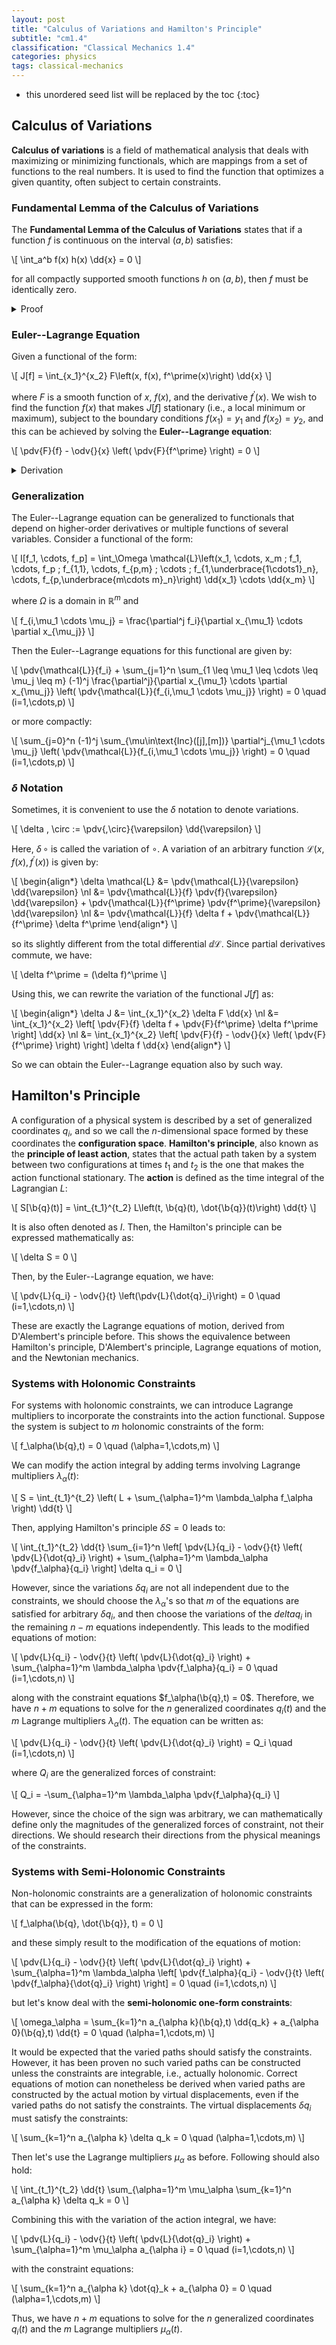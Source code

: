 ```yaml
---
layout: post
title: "Calculus of Variations and Hamilton's Principle"
subtitle: "cm1.4"
classification: "Classical Mechanics 1.4"
categories: physics
tags: classical-mechanics
---
```


<!--more-->
* this unordered seed list will be replaced by the toc
{:toc}

## Calculus of Variations

**Calculus of variations** is a field of mathematical analysis that deals with maximizing or minimizing functionals, which are mappings from a set of functions to the real numbers. It is used to find the function that optimizes a given quantity, often subject to certain constraints.

### Fundamental Lemma of the Calculus of Variations

The **Fundamental Lemma of the Calculus of Variations** states that if a function $f$ is continuous on the interval $(a,b)$ satisfies:

\\[
\int_a^b f(x) h(x) \dd{x} = 0
\\]

for all compactly supported smooth functions $h$ on $(a,b)$, then $f$ must be identically zero.

<details markdown="1">
<summary>Proof</summary>
Suppose $\exists x_0 \in (a,b) : f(x_0) \neq 0$. Without loss of generality, assume $f(x_0) > 0$.
By the continuity of $f$, there exists a neighborhood around $x_0$, say $(x_0 - \delta, x_0 + \delta) \subset (a,b)$, 
where $f(x) > 0$ for all $x$ in this neighborhood.
Now, we can choose a smooth function $h$ that is positive in this neighborhood and zero elsewhere. 
For example, we can define $h$ as follows:

\\[
h(x) = \begin{cases}
\exp\left(-\frac{1}{(x - x_0)^2 - \delta^2}\right) &; \abs{x - x_0} < \delta \nl
0 &; \text{otherwise}
\end{cases}
\\]

This function $h$ is smooth and compactly supported in $(a,b)$.
Then, we have:

\\[
\int_a^b f(x) h(x) \dd{x} > 0
\\]

which contradicts the assumption. Therefore, $\forall x \in (a,b): f(x) = 0$.
</details>

### Euler--Lagrange Equation

Given a functional of the form:

\\[
J\[f\] = \int_{x_1}^{x_2} F\left(x, f(x), f^\prime(x)\right) \dd{x}
\\]

where $F$ is a smooth function of $x$, $f(x)$, and the derivative $f^\prime(x)$.
We wish to find the function $f(x)$ that makes $J[f]$ stationary (i.e., a local minimum or maximum),
subject to the boundary conditions $f(x_1) = y_1$ and $f(x_2) = y_2$,
and this can be achieved by solving the **Euler--Lagrange equation**:

\\[
\pdv{F}{f} - \odv{}{x} \left( \pdv{F}{f^\prime} \right) = 0
\\]

<details markdown="1">
<summary>Derivation</summary>
To derive the Euler--Lagrange equation, we consider a small perturbation of the function $f(x)$:

\\[
f(x) \to f(x) + \varepsilon \eta(x)
\\]

where $\varepsilon$ is a small parameter and $\eta(x)$ is an arbitrary smooth function that vanishes at the endpoints: $\eta(x_1) = \eta(x_2) = 0$.
Then define:

\\[
\begin{align\*}
\Phi(\varepsilon) &= J\[f + \varepsilon \eta\] \nl
&= \int_{x_1}^{x_2} F\left(x, f(x) + \varepsilon \eta(x), f^\prime(x) + \varepsilon \eta^\prime(x)\right) \dd{x}
\end{align\*}
\\]

At a stationary point if set $\varepsilon = 0$, its derivative with respect to $\varepsilon$ must be zero:

\\[
\begin{align\*}
\odv{\Phi}{\varepsilon} &= \int_{x_1}^{x_2} \odv{}{\varepsilon} F\left(x, f(x) + \varepsilon \eta(x), f^\prime(x) + \varepsilon \eta^\prime(x)\right) \dd{x} \nl
&= \int_{x_1}^{x_2} \left\[ \eta(x) \pdv{F}{f}(x,f(x)+\varepsilon \eta(x),f^\prime(x)+\varepsilon \eta^\prime(x)) + \eta^\prime(x) \pdv{F}{f^\prime}(x,f(x)+\varepsilon \eta(x),f^\prime(x)+\varepsilon \eta^\prime(x)) \right\] \dd{x}
\end{align\*}
\\]

\\[
\eval{\odv{\Phi}{\varepsilon}}\_{\varepsilon=0} = \int_{x_1}^{x_2} \left\[ \eta(x) \pdv{F}{f}(x,f(x),f^\prime(x)) + \eta^\prime(x) \pdv{F}{f^\prime}(x,f(x),f^\prime(x)) \right\] \dd{x} = 0
\\]

We can integrate the second term by parts, yielding:

\\[
\int_{x_1}^{x_2} \left\[ \pdv{F}{f} - \odv{}{x} \left( \pdv{F}{f^\prime} \right) \right\] \eta(x) \dd{x} + \left\[ \eta(x) \pdv{F}{f^\prime} \right\]\_{x_1}^{x_2} = 0
\\]

The boundary term vanishes because $\eta(x_1) = \eta(x_2) = 0$. Since $\eta(x)$ is arbitrary, by the Fundamental Lemma of the Calculus of Variations, we must have:

\\[
\pdv{F}{f} - \odv{}{x} \left( \pdv{F}{f^\prime} \right) = 0
\\]

This is the Euler--Lagrange equation.
</details>

### Generalization

The Euler--Lagrange equation can be generalized to functionals that depend on higher-order derivatives or multiple functions of several variables.
Consider a functional of the form:

\\[
I\[f_1, \cdots, f_p\] = \int_\Omega \mathcal{L}\left(x_1, \cdots, x_m ; f_1, \cdots, f_p ; f_{1,1}, \cdots, f_{p,m} ; \cdots ; f_{1,\underbrace{1\cdots1}\_n}, \cdots, f_{p,\underbrace{m\cdots m}_n}\right) \dd{x_1} \cdots \dd{x_m}
\\]

where $\Omega$ is a domain in $\mathbb{R}^m$ and

\\[
f_{i,\mu_1 \cdots \mu_j} = \frac{\partial^j f_i}{\partial x_{\mu_1} \cdots \partial x_{\mu_j}}
\\]

Then the Euler--Lagrange equations for this functional are given by:

\\[
\pdv{\mathcal{L}}{f_i} + \sum_{j=1}^n \sum_{1 \leq \mu_1 \leq \cdots \leq \mu_j \leq m} (-1)^j \frac{\partial^j}{\partial x_{\mu_1} \cdots \partial x_{\mu_j}} \left( \pdv{\mathcal{L}}{f_{i,\mu_1 \cdots \mu_j}} \right) = 0 \quad (i=1,\cdots,p)
\\]

or more compactly:

\\[
\sum_{j=0}^n (-1)^j \sum_{\mu\in\text{Inc}(\[j\],\[m\])} \partial^j_{\mu_1 \cdots \mu_j} \left( \pdv{\mathcal{L}}{f_{i,\mu_1 \cdots \mu_j}} \right) = 0 \quad (i=1,\cdots,p)
\\]

### $\delta$ Notation

Sometimes, it is convenient to use the $\delta$ notation to denote variations.

\\[
\delta \, \circ := \pdv{\,\circ}{\varepsilon} \dd{\varepsilon}
\\]

Here, $\delta\,\circ$ is called the variation of $\circ$.
A variation of an arbitrary function $\mathcal{L}(x, f(x), f^\prime(x))$ is given by:

\\[
\begin{align\*}
\delta \mathcal{L} &= \pdv{\mathcal{L}}{\varepsilon} \dd{\varepsilon} \nl
&= \pdv{\mathcal{L}}{f} \pdv{f}{\varepsilon} \dd{\varepsilon} + \pdv{\mathcal{L}}{f^\prime} \pdv{f^\prime}{\varepsilon} \dd{\varepsilon} \nl
&= \pdv{\mathcal{L}}{f} \delta f + \pdv{\mathcal{L}}{f^\prime} \delta f^\prime
\end{align\*}
\\]

so its slightly different from the total differential $\dd{\mathcal{L}}$. Since partial derivatives commute, we have:

\\[
\delta f^\prime = (\delta f)^\prime
\\]

Using this, we can rewrite the variation of the functional $J[f]$ as:

\\[
\begin{align\*}
\delta J &= \int_{x_1}^{x_2} \delta F \dd{x} \nl
&= \int_{x_1}^{x_2} \left\[ \pdv{F}{f} \delta f + \pdv{F}{f^\prime} \delta f^\prime \right\] \dd{x} \nl
&= \int_{x_1}^{x_2} \left\[ \pdv{F}{f} - \odv{}{x} \left( \pdv{F}{f^\prime} \right) \right\] \delta f \dd{x}
\end{align\*}
\\]

So we can obtain the Euler--Lagrange equation also by such way.

## Hamilton's Principle

A configuration of a physical system is described by a set of generalized coordinates $q_i$,
and so we call the $n$-dimensional space formed by these coordinates the **configuration space**.
**Hamilton's principle**, also known as the **principle of least action**,
states that the actual path taken by a system between two configurations at times $t_1$ and $t_2$ is the one that makes the action functional stationary.
The **action** is defined as the time integral of the Lagrangian $L$:

\\[
S\[\b{q}(t)\] = \int_{t_1}^{t_2} L\left(t, \b{q}(t), \dot{\b{q}}(t)\right) \dd{t}
\\]

It is also often denoted as $I$.
Then, the Hamilton's principle can be expressed mathematically as:

\\[
\delta S = 0
\\]

Then, by the Euler--Lagrange equation, we have:

\\[
\pdv{L}{q_i} - \odv{}{t} \left(\pdv{L}{\dot{q}_i}\right) = 0 \quad (i=1,\cdots,n)
\\]

These are exactly the Lagrange equations of motion, derived from D'Alembert's principle before.
This shows the equivalence between Hamilton's principle, D'Alembert's principle, Lagrange equations of motion, and the Newtonian mechanics.

### Systems with Holonomic Constraints

For systems with holonomic constraints, we can introduce Lagrange multipliers to incorporate the constraints into the action functional.
Suppose the system is subject to $m$ holonomic constraints of the form:

\\[
f_\alpha(\b{q},t) = 0 \quad (\alpha=1,\cdots,m)
\\]

We can modify the action integral by adding terms involving Lagrange multipliers $\lambda_\alpha(t)$:

\\[
S = \int_{t_1}^{t_2} \left( L + \sum_{\alpha=1}^m \lambda_\alpha f_\alpha \right) \dd{t}
\\]

Then, applying Hamilton's principle $\delta S = 0$ leads to:

\\[
\int_{t_1}^{t_2} \dd{t} \sum_{i=1}^n \left\[ \pdv{L}{q_i} - \odv{}{t} \left( \pdv{L}{\dot{q}\_i} \right) + \sum_{\alpha=1}^m \lambda_\alpha \pdv{f_\alpha}{q_i} \right\] \delta q_i = 0
\\]

However, since the variations $\delta q_i$ are not all independent due to the constraints,
we should choose the $\lambda_\alpha$'s so that $m$ of the equations are satisfied for arbitrary $\delta q_i$,
and then choose the variations of the $delta q_i$ in the remaining $n-m$ equations independently.
This leads to the modified equations of motion:

\\[
\pdv{L}{q_i} - \odv{}{t} \left( \pdv{L}{\dot{q}\_i} \right) + \sum_{\alpha=1}^m \lambda_\alpha \pdv{f_\alpha}{q_i} = 0 \quad (i=1,\cdots,n)
\\]

along with the constraint equations $f_\alpha(\b{q},t) = 0$.
Therefore, we have $n+m$ equations to solve for the $n$ generalized coordinates $q_i(t)$ and the $m$ Lagrange multipliers $\lambda_\alpha(t)$.
The equation can be written as:

\\[
\pdv{L}{q_i} - \odv{}{t} \left( \pdv{L}{\dot{q}_i} \right) = Q_i \quad (i=1,\cdots,n)
\\]

where $Q_i$ are the generalized forces of constraint:

\\[
Q_i = -\sum_{\alpha=1}^m \lambda_\alpha \pdv{f_\alpha}{q_i}
\\]

However, since the choice of the sign was arbitrary, we can mathematically define only the
magnitudes of the generalized forces of constraint, not their directions. We should research their directions from the physical meanings of the constraints.

### Systems with Semi-Holonomic Constraints

Non-holonomic constraints are a generalization of holonomic constraints that can be expressed in the form:

\\[
f_\alpha(\b{q}, \dot{\b{q}}, t) = 0
\\]

and these simply result to the modification of the equations of motion:

\\[
\pdv{L}{q_i} - \odv{}{t} \left( \pdv{L}{\dot{q}\_i} \right) + \sum_{\alpha=1}^m \lambda_\alpha \left\[ \pdv{f_\alpha}{q_i} - \odv{}{t} \left( \pdv{f_\alpha}{\dot{q}_i} \right) \right\] = 0 \quad (i=1,\cdots,n)
\\]

but let's know deal with the **semi-holonomic one-form constraints**:

\\[
\omega_\alpha = \sum_{k=1}^n a_{\alpha k}(\b{q},t) \dd{q_k} + a_{\alpha 0}(\b{q},t) \dd{t} = 0 \quad (\alpha=1,\cdots,m)
\\]

It would be expected that the varied paths should satisfy the constraints.
However, it has been proven no such varied paths can be constructed unless the constraints are integrable, i.e., actually holonomic.
Correct equations of motion can nonetheless be derived when varied paths are constructed by the actual motion by virtual displacements,
even if the varied paths do not satisfy the constraints.
The virtual displacements $\delta q_i$ must satisfy the constraints:

\\[
\sum_{k=1}^n a_{\alpha k} \delta q_k = 0 \quad (\alpha=1,\cdots,m)
\\]

Then let's use the Lagrange multipliers $\mu_\alpha$ as before. Following should also hold:

\\[
\int_{t_1}^{t_2} \dd{t} \sum_{\alpha=1}^m \mu_\alpha \sum_{k=1}^n a_{\alpha k} \delta q_k = 0
\\]

Combining this with the variation of the action integral, we have:

\\[
\pdv{L}{q_i} - \odv{}{t} \left( \pdv{L}{\dot{q}\_i} \right) + \sum_{\alpha=1}^m \mu_\alpha a_{\alpha i} = 0 \quad (i=1,\cdots,n)
\\]

with the constraint equations:

\\[
\sum_{k=1}^n a_{\alpha k} \dot{q}\_k + a_{\alpha 0} = 0 \quad (\alpha=1,\cdots,m)
\\]

Thus, we have $n+m$ equations to solve for the $n$ generalized coordinates $q_i(t)$ and the $m$ Lagrange multipliers $\mu_\alpha(t)$.
